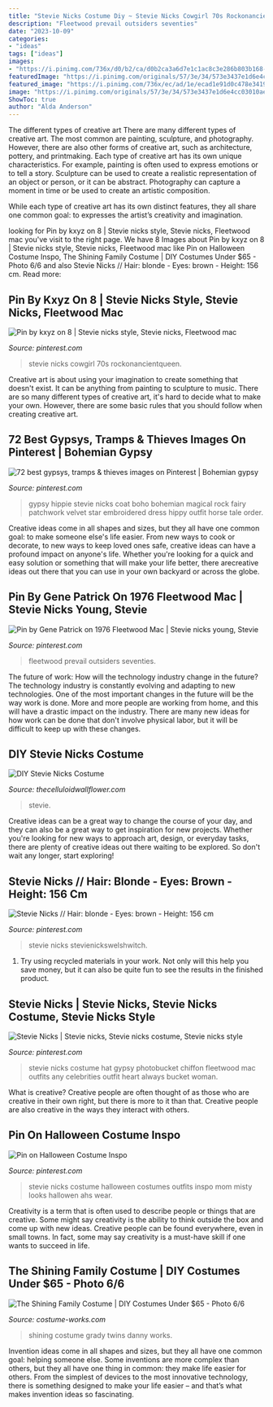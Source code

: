 ```yaml
---
title: "Stevie Nicks Costume Diy ~ Stevie Nicks Cowgirl 70s Rockonancientqueen"
description: "Fleetwood prevail outsiders seventies"
date: "2023-10-09"
categories:
- "ideas"
tags: ["ideas"]
images:
- "https://i.pinimg.com/736x/d0/b2/ca/d0b2ca3a6d7e1c1ac8c3e286b803b168--hippie-gypsy-hippy.jpg"
featuredImage: "https://i.pinimg.com/originals/57/3e/34/573e3437e1d6e4cc03010aecbfdacaaf.jpg"
featured_image: "https://i.pinimg.com/736x/ec/ad/1e/ecad1e91d0c478e3419b1e137c6be028.jpg"
image: "https://i.pinimg.com/originals/57/3e/34/573e3437e1d6e4cc03010aecbfdacaaf.jpg"
ShowToc: true
author: "Alda Anderson"
---
```



The different types of creative art
There are many different types of creative art. The most common are painting, sculpture, and photography. However, there are also other forms of creative art, such as architecture, pottery, and printmaking.
Each type of creative art has its own unique characteristics. For example, painting is often used to express emotions or to tell a story. Sculpture can be used to create a realistic representation of an object or person, or it can be abstract. Photography can capture a moment in time or be used to create an artistic composition.

While each type of creative art has its own distinct features, they all share one common goal: to expresses the artist’s creativity and imagination.

	

		
looking for Pin by kxyz on 8 | Stevie nicks style, Stevie nicks, Fleetwood mac you've visit to the right page. We have 8 Images about Pin by kxyz on 8 | Stevie nicks style, Stevie nicks, Fleetwood mac like Pin on Halloween Costume Inspo, The Shining Family Costume | DIY Costumes Under $65 - Photo 6/6 and also Stevie Nicks // Hair: blonde - Eyes: brown - Height: 156 cm. Read more:
		
    
## Pin By Kxyz On 8 | Stevie Nicks Style, Stevie Nicks, Fleetwood Mac

<img loading=lazy src="https://i.pinimg.com/originals/b3/10/ef/b310ef5fdb0139da44019bf4d1b927b3.jpg" onerror="this.onerror=null;this.src='https://tse4.mm.bing.net/th?id=OIP.O5lKcw5U1j8zm12ITtWn5wAAAA&amp;pid=15.1';" alt="Pin by kxyz on 8 | Stevie nicks style, Stevie nicks, Fleetwood mac">

_Source: pinterest.com_

>stevie nicks cowgirl 70s rockonancientqueen. 

	

Creative art is about using your imagination to create something that doesn't exist. It can be anything from painting to sculpture to music. There are so many different types of creative art, it's hard to decide what to make your own. However, there are some basic rules that you should follow when creating creative art.

    
## 72 Best Gypsys, Tramps &amp; Thieves Images On Pinterest | Bohemian Gypsy

<img loading=lazy src="https://i.pinimg.com/736x/d0/b2/ca/d0b2ca3a6d7e1c1ac8c3e286b803b168--hippie-gypsy-hippy.jpg" onerror="this.onerror=null;this.src='https://tse1.mm.bing.net/th?id=OIP.yMz6aHExJCroatdb-yZw9gHaKF&amp;pid=15.1';" alt="72 best gypsys, tramps &amp; thieves images on Pinterest | Bohemian gypsy">

_Source: pinterest.com_

>gypsy hippie stevie nicks coat boho bohemian magical rock fairy patchwork velvet star embroidered dress hippy outfit horse tale order. 

	

Creative ideas come in all shapes and sizes, but they all have one common goal: to make someone else's life easier. From new ways to cook or decorate, to new ways to keep loved ones safe, creative ideas can have a profound impact on anyone's life. Whether you're looking for a quick and easy solution or something that will make your life better, there arecreative ideas out there that you can use in your own backyard or across the globe.

    
## Pin By Gene Patrick On 1976 Fleetwood Mac | Stevie Nicks Young, Stevie

<img loading=lazy src="https://i.pinimg.com/736x/ec/ad/1e/ecad1e91d0c478e3419b1e137c6be028.jpg" onerror="this.onerror=null;this.src='https://tse4.mm.bing.net/th?id=OIP.L4fb6vaRQOIPYIkZZmdjtgHaJs&amp;pid=15.1';" alt="Pin by Gene Patrick on 1976 Fleetwood Mac | Stevie nicks young, Stevie">

_Source: pinterest.com_

>fleetwood prevail outsiders seventies. 

	

The future of work: How will the technology industry change in the future?
The technology industry is constantly evolving and adapting to new technologies. One of the most important changes in the future will be the way work is done. More and more people are working from home, and this will have a drastic impact on the industry. There are many new ideas for how work can be done that don't involve physical labor, but it will be difficult to keep up with these changes.

    
## DIY Stevie Nicks Costume

<img loading=lazy src="https://static.wixstatic.com/media/f2e709_0a68fda131f54b14a9abfe76b5f7d4fa~mv2.jpg/v1/fit/w_1000%2Ch_1000%2Cal_c%2Cq_80/file.jpg" onerror="this.onerror=null;this.src='https://tse3.mm.bing.net/th?id=OIP.Q6fxpdR8x1Z3zzyQQMLfWgHaHa&amp;pid=15.1';" alt="DIY Stevie Nicks Costume">

_Source: thecelluloidwallflower.com_

>stevie. 

	

Creative ideas can be a great way to change the course of your day, and they can also be a great way to get inspiration for new projects. Whether you're looking for new ways to approach art, design, or everyday tasks, there are plenty of creative ideas out there waiting to be explored. So don't wait any longer, start exploring!

    
## Stevie Nicks // Hair: Blonde - Eyes: Brown - Height: 156 Cm

<img loading=lazy src="https://i.pinimg.com/originals/57/3e/34/573e3437e1d6e4cc03010aecbfdacaaf.jpg" onerror="this.onerror=null;this.src='https://tse1.mm.bing.net/th?id=OIP.cc4dhfdGkHbxl2iQgbs6GwHaMc&amp;pid=15.1';" alt="Stevie Nicks // Hair: blonde - Eyes: brown - Height: 156 cm">

_Source: pinterest.com_

>stevie nicks stevienickswelshwitch. 

	

1) Try using recycled materials in your work. Not only will this help you save money, but it can also be quite fun to see the results in the finished product.

    
## Stevie Nicks | Stevie Nicks, Stevie Nicks Costume, Stevie Nicks Style

<img loading=lazy src="https://i.pinimg.com/originals/b3/0e/a7/b30ea75262e0e4ef58458c20b8508030.jpg" onerror="this.onerror=null;this.src='https://tse2.mm.bing.net/th?id=OIP.yedq2G4_1SMIrkEKcA3TKQAAAA&amp;pid=15.1';" alt="Stevie Nicks | Stevie nicks, Stevie nicks costume, Stevie nicks style">

_Source: pinterest.com_

>stevie nicks costume hat gypsy photobucket chiffon fleetwood mac outfits any celebrities outfit heart always bucket woman. 

	

What is creative?
Creative people are often thought of as those who are creative in their own right, but there is more to it than that. Creative people are also creative in the ways they interact with others.

    
## Pin On Halloween Costume Inspo

<img loading=lazy src="https://i.pinimg.com/736x/5b/85/90/5b8590e7e589bee0fef5e681c2f1ad5c--halloween-outfits-halloween-.jpg" onerror="this.onerror=null;this.src='https://tse1.mm.bing.net/th?id=OIP.u1jfD4Q7LjFrNhkAejcXlgDwEE&amp;pid=15.1';" alt="Pin on Halloween Costume Inspo">

_Source: pinterest.com_

>stevie nicks costume halloween costumes outfits inspo mom misty looks hallowen ahs wear. 

	

Creativity is a term that is often used to describe people or things that are creative. Some might say creativity is the ability to think outside the box and come up with new ideas. Creative people can be found everywhere, even in small towns. In fact, some may say creativity is a must-have skill if one wants to succeed in life.

    
## The Shining Family Costume | DIY Costumes Under $65 - Photo 6/6

<img loading=lazy src="https://photos.costume-works.com/full/the_shining_family6.jpg" onerror="this.onerror=null;this.src='https://tse2.mm.bing.net/th?id=OIP.88tOjQyl2m3pif7APnkIRwHaLH&amp;pid=15.1';" alt="The Shining Family Costume | DIY Costumes Under $65 - Photo 6/6">

_Source: costume-works.com_

>shining costume grady twins danny works. 

	

Invention ideas come in all shapes and sizes, but they all have one common goal: helping someone else. Some inventions are more complex than others, but they all have one thing in common: they make life easier for others. From the simplest of devices to the most innovative technology, there is something designed to make your life easier – and that’s what makes invention ideas so fascinating.


